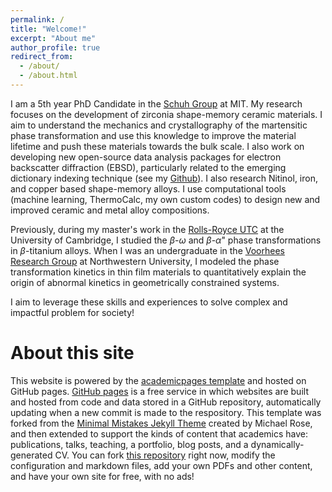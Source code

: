 ```yaml
---
permalink: /
title: "Welcome!"
excerpt: "About me"
author_profile: true
redirect_from: 
  - /about/
  - /about.html
---
```


I am a 5th year PhD Candidate in the [Schuh Group](http://schuh.mit.edu/) at MIT. My research focuses on the development of zirconia shape-memory ceramic materials. I aim to understand the mechanics and crystallography of the martensitic phase transformation and use this knowledge to improve the material lifetime and push these materials towards the bulk scale. I also work on developing new open-source data analysis packages for electron backscatter diffraction (EBSD), particularly related to the emerging dictionary indexing technique (see my [Github](https://github.com/epang22/)). I also research Nitinol, iron, and copper based shape-memory alloys. I use computational tools (machine learning, ThermoCalc, my own custom codes) to design new and improved ceramic and metal alloy compositions.

Previously, during my master's work in the [Rolls-Royce UTC](https://www.rrutc.msm.cam.ac.uk/) at the University of Cambridge, I studied the $\beta$-$\omega$ and $\beta$-$\alpha$" phase transformations in $\beta$-titanium alloys. When I was an undergraduate in the [Voorhees Research Group](https://sites.northwestern.edu/voorhees/) at Northwestern University, I modeled the phase transformation kinetics in thin film materials to quantitatively explain the origin of abnormal kinetics in geometrically constrained systems.

I aim to leverage these skills and experiences to solve complex and impactful problem for society! 

About this site
======
This website is powered by the [academicpages template](https://github.com/academicpages/academicpages.github.io) and hosted on GitHub pages. [GitHub pages](https://pages.github.com) is a free service in which websites are built and hosted from code and data stored in a GitHub repository, automatically updating when a new commit is made to the respository. This template was forked from the [Minimal Mistakes Jekyll Theme](https://mmistakes.github.io/minimal-mistakes/) created by Michael Rose, and then extended to support the kinds of content that academics have: publications, talks, teaching, a portfolio, blog posts, and a dynamically-generated CV. You can fork [this repository](https://github.com/academicpages/academicpages.github.io) right now, modify the configuration and markdown files, add your own PDFs and other content, and have your own site for free, with no ads! 
